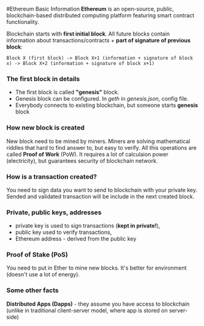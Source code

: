 #Ethereum Basic Information
**Ethereum** is an open-source, public, blockchain-based distributed computing platform featuring smart contract functionality. 

Blockchain starts with **first initial block**. All future blocks contain information about transactions/contracts + **part of signature of previous block**:
```
Block X (first block) -> Block X+1 (information + signature of block x) -> Block X+2 (information + signature of block x+1)
```

### The first block in details
- The first block is called **"genesis"** block.
- Genesis block can be configured. In *geth* in *genesis.json*, config file.
- Everybody connects to existing blockchain, but someone starts **genesis** block

### How new block is created
New block need to be mined by miners. Miners are solving mathematical riddles that hard to find answer to, but easy to verify. All this operations are called **Proof of Work** (PoW). It requires a lot of calculaion power (electricity), but guarantees security of blockchain network.

### How is a transaction created?
You need to sign data you want to send to blockchain with your private key. Sended  and validated transaction will be include in the next created block.

### Private, public keys, addresses
- private key is used to sign transactions (**kept in private!**),
- public key used to verify transactions,
- Ethereum address - derived from the public key

### Proof of Stake (PoS)
You need to put in Ether to mine new blocks. It's better for environment (doesn't use a lot of energy).

### Some other facts
**Distributed Apps (Dapps)** - they assume you have access to blockchain (unlike in traditional client-server model, where app is stored on server-side)
